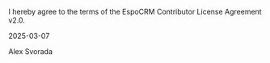 I hereby agree to the terms of the EspoCRM Contributor License Agreement v2.0.

2025-03-07

Alex Svorada
